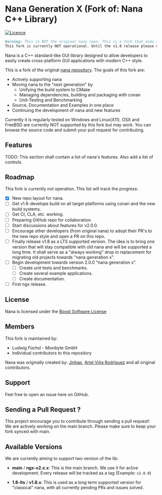 # Nana Generation X (Fork of: Nana C++ Library) 
[![Licence](https://img.shields.io/badge/license-BSL-blue.svg?style=flat)](BSL-LICENSE)

```md
Warning: This is NOT the original nana repo. This is a fork that aims to continue supporting nana.
This fork is currently NOT operational. Until the v1.8 release please make sure to use the original nana repo! See our roadmap!
```

Nana is a C++ standard-like GUI library designed to allow developers to easily create cross-platform GUI applications with modern C++ style. 

This is a fork of the original [nana repository](https://github.com/cnjinhao/nana). The goals of this fork are:
- Actively supporting nana
- Moving nana to the "next generation" by
    - Unifying the build system to CMake
    - Managing dependencies, building and packaging with conan
    - Unit-Testing and Benchmarking
- Source, Documentation and Examples in one place
- Continuing the development of nana and new features

Currently it is regularly tested on Windows and Linux(X11). OSX and FreeBSD are currently NOT supported by this fork but may work. You can browse the source code and submit your pull request for contributing.

## Features
TODO: This section shall contain a list of nana's features. Also add a list of controls.

## Roadmap
This fork is currently not operation. This list will track the progress:
- [x] New repo layout for nana.
- [ ] Get v1.8-develope build on all target platforms using conan and the new build systems.
- [ ] Get CI, CLA, etc. working.  
- [ ] Preparing GitHub repo for collaboration. 
- [ ] Start discussions about features for v2.0.0.
- [ ] Encourage other developers (from original nana) to adopt their PR's to the new repo style and open a PR on this repo.
- [ ] Finally release v1.8 as a LTS supported version. The idea is to bring one version that will stay compatible with old nana and will be supported a long time. It shall serve as a "always working" drop in replacement for migrating old projects towards "nana generation x".
- [ ] Begin development towards version 2.0.0 "nana generation x". 
    - [ ] Create unit tests and benchmarks.
    - [ ] Create several example applications.
    - [ ] Create documentation.
- [ ] First ngx release.
 
## License
Nana is licensed under the [Boost Software License](http://www.boost.org/LICENSE_1_0.txt)

## Members
This fork is maintained by:
- Ludwig Füchsl - Moxibyte GmbH
- Individual contributors to this repository

Nana was originally created by:
[Jinhao](https://github.com/cnjinhao), [Ariel Viña Rodríguez](https://github.com/qPCR4vir) and all original contributors. 

## Support
Feel free to open an issue here on GitHub.

## Sending a Pull Request ?
This project encourage you to contribute through sending a pull request! We are actively working on the main branch. Please make sure to keep your fork synced with main.

## Available Versions
We are currently aiming to support two version of the lib: 
- **main** / **ngx-v2.x.x**: This is the main branch. We use it for active development. Every release will be tracked as a tag (Example: `v2.0.0`)
* **1.8-lts** / **v1.8.x**: This is used as a long term supported version for "classical" nana, with all currently pending PRs and issues solved.
